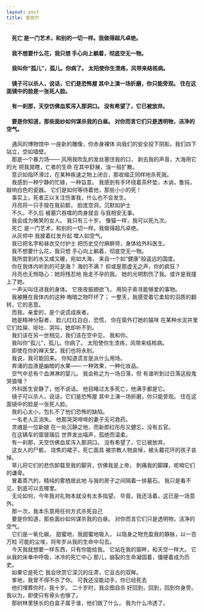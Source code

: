 ```yaml
---
layout: post
title: 爱丽尔
---
```

#### &#8195;死亡 是一门艺术，和别的一切一样。我做得超凡卓绝。               
#### &#8195;我不想要什么花，我只想 手心向上躺着，彻底空无一物。                        
#### &#8195;我叫你“孤儿”，孤儿。你病了。 太阳使你生溃疡，风带来结核病。             
#### &#8195;镜子可以杀人，说话，它们是恐怖屋 其中上演一场折磨，你只能旁观。 住在这面镜中的脸是一张死人脸。     
#### &#8195;有一刹那，天空仿佛血浆泻入那洞口。 没有希望了，它已被放弃。                 
#### &#8195;要是你知道，那些面纱如何谋杀我的白昼。 对你而言它们只是透明物，洁净的空气。          
<!-- more -->
&#8195;通风的博物馆中 一座新的雕像，你赤身裸体 向我们的安全投下阴影。我们四下站立，空如墙壁。                 
&#8195;那是一个暴力场—— 风用我吹乱的发丝塞住我的口， 剥去我的声音，大海用它的光 把我晃瞎，亡者的生命 在其中舒展，油一般扩散。                        
&#8195;意识如指环滑过，在某种疾速之物上闭合，那收缩正同样地杀死我。                        
&#8195;我感到一种宁静的忙碌，一种旨意。 我感到有手环绕着茶杯垫，木讷，鲁钝， 敲响白色的瓷器。 它们是如何等待着他，那些小小的死！                        
&#8195;事实上，死者正以关注伤害我，什么也不会发生。                        
&#8195;月亮将一只手按在我前额， 脸庞空洞，沉默如护士                        
&#8195;不久，不久后 被墓穴吞噬的肉身就会 与我相安无事。                        
&#8195;我会成为微笑的女人。 我只有三十岁。 像猫一样，我可以死九次。                        
&#8195;死亡 是一门艺术，和别的一切一样。我做得超凡卓绝。                        
&#8195;从灰烬中 我披着红发升起 噬人如空气。                        
&#8195;我已把名字和昼衣交付护士 把历史交付麻醉师，身体给外科医生。                        
&#8195;我不想要什么花，我只想 手心向上躺着，彻底空无一物。                        
&#8195;我所尝到的水又咸又暖，宛如大海， 来自一个如“健康”般遥远的国度。                        
&#8195;你在我体内听到的可是海？ 海的不满？ 抑或是那虚无之声，你的疯狂？                        
&#8195;月亮也无恻隐心：她将残忍地 拖走不孕的我。 她的光明割伤了我。或许是我撞上了她。                        
&#8195;一声尖叫住进我的身体。 它夜夜振翅欲飞， 用钩子索寻能够爱的事物。                        
&#8195;我被睡在我体内的这种 晦暗之物吓坏了； 一整天，我感受着它柔软的羽质的翻转，它的恶意。                        
&#8195;而我，亲爱的，是个说谎成疾者。                        
&#8195;她是精神分裂者， 脸儿红红白白，恐慌， 你在窗外打她的猫咪 在某种水泥井里 它们拉屎、呕吐、哭叫，她却听不到。                        
&#8195;我们该在另一世相见，我们该在空中见， 我和你。                        
&#8195;我叫你“孤儿”，孤儿。你病了。 太阳使你生溃疡，风带来结核病。                        
&#8195;即使在你的禅天堂，我们也将永别。                        
&#8195;我说，我可能回来。 你知道谎言是派什么用场。                        
&#8195;奔涌的血液是幽暗的水果—— 一种效果，一种化妆品。                        
&#8195;空气中总有个血淋淋的婴儿。 我会称之为一场日落，但 有谁听到过日落这般鬼哭狼嚎？                        
&#8195;外科医生安静了，他不说话。 他目睹过太多死亡，他满手都是它。                        
&#8195;镜子可以杀人，说话，它们是恐怖屋 其中上演一场折磨，你只能旁观。 住在这面镜中的脸是一张死人脸。                        
&#8195;我的心太小，包扎不了他们恐怖的缺陷。                        
&#8195;一名老人正消失。 他那哭哭啼啼的妻子无可救药。                        
&#8195;灵魂是一位新娘 在一处沉静之地，而新郎红彤彤又健忘，没有五官。                        
&#8195;在这辆车的窗玻璃后 世界发出喵声，孤绝而温柔。                        
&#8195;有一刹那，天空仿佛血浆泻入那洞口。 没有希望了，它已被放弃。                        
&#8195;这女人的尸骸， 烧焦的裙子，死亡面具 被宗教人物哀悼，被头戴花环的孩子哀悼。                        
&#8195;草儿将它们的悲伤卸载至我的脚背，仿佛我是上帝， 刺痛我的脚踝，呢喃它们的谦卑。                        
&#8195;冒着蒸汽的，精纯的雾栖居此地 与我的房子之间隔着一排墓石。 我只是看不见，到底可以去哪里。                        
&#8195;无论如何，今年我对礼物本就没有太多指望。 毕竟，我还活着，这已是一场意外。                        
&#8195;那一次，我本乐意用任何方式杀死自己                        
&#8195;要是你知道，那些面纱如何谋杀我的白昼。 对你而言它们只是透明物，洁净的空气。                        
&#8195;它们是一氧化碳。 甜蜜地，我甜蜜地吸入， 以隐身之物充盈我的静脉，以一百万粒 可能的尘埃，将年岁从我的生命中勾去。                        
&#8195;今天我就想要一样东西，只有你能给我。 它站在我的窗畔，和天空一样大。 它从我的床单中呼吸，冰冷的死亡中心 那儿，崩裂的生命凝固着，僵硬着成为历史。                        
&#8195;如果它是死亡 我会欣赏它深沉的庄肃，它亘古的双眸。                        
&#8195;爹地，我曾不得不杀了你。 可我还没能动手，你已经死去                        
&#8195;他们埋葬你时，我十岁。 二十岁时，我企图自杀 好回到，回到，回到你身旁。 我以为，即使只有骨头也够了。                        
&#8195;那树林里狭长的白盒子属于谁，他们做了什么， 我为什么冷透了。              